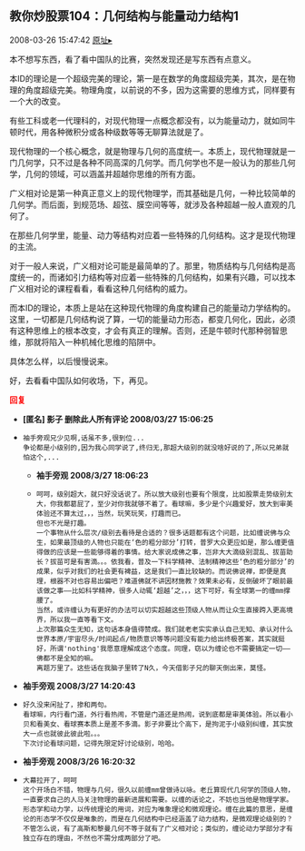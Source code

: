 ## 教你炒股票104：几何结构与能量动力结构1
2008-03-26 15:47:42
[原址▸](http://www.fxgan.com/chan_time/2008_01_06/959.htm)



 本不想写东西，看了看中国队的比赛，突然发现还是写东西有点意义。
 
 本ID的理论是一个超级完美的理论，第一是在数学的角度超级完美，其次，是在物理的角度超级完美。物理角度，以前说的不多，因为这需要的思维方式，同样要有一个大的改变。
 
 有些工科或老一代理科的，对现代物理一点概念都没有，以为能量动力，就如同牛顿时代，用各种微积分或各种级数等等无聊算法就是了。
 
 现代物理的一个核心概念，就是物理与几何的高度统一。本质上，现代物理就是一门几何学，只不过是各种不同高深的几何学。而几何学也不是一般认为的那些几何学，几何的领域，可以涵盖并超越你思维的所有方面。
 
 广义相对论是第一种真正意义上的现代物理学，而其基础是几何，一种比较简单的几何学。而后面，到规范场、超弦、膜空间等等，就涉及各种超越一般人直观的几何了。
 
 在那些几何学里，能量、动力等结构对应着一些特殊的几何结构。这才是现代物理的主流。
 
 对于一般人来说，广义相对论可能是最简单的了。那里，物质结构与几何结构是高度统一的，而诸如引力结构等对应着一些特殊的几何结构，如果有兴趣，可以找本广义相对论的课程看看，看看这种几何结构的威力。
 
 而本ID的理论，本质上是站在这种现代物理的角度构建自己的能量动力学结构的。这里，一切都是几何结构说了算，一切的能量动力形态，都变几何化，因此，必须有这种思维上的根本改变，才会有真正的理解。否则，还是牛顿时代那种弱智思维，那就将陷入一种机械化思维的陷阱中。
 
 具体怎么样，以后慢慢说来。
 
 好，去看看中国队如何收场，下，再见。





<font color='red'>**回复**</font>


- **[匿名] 影子 删除此人所有评论  2008/03/27 15:06:25**
- ```
  袖手旁观兄少见啊,话虽不多,很到位...
  争论都是小级别的,因为我心同学说了,终归无,那超大级别的就没啥好说的了,所以兄弟就怕这个,...
  ```
   - **袖手旁观 2008/3/27 18:06:23**
   - ```
     呵呵，级别超大，就只好没话说了。所以放大级别也要有个限度，比如股票走势级别太大，你我都葛屁了，至少对你我就够不着了。看球嘛，多少是个兴趣爱好，放大到审美体验还不算太过，，，当然，玩笑玩笑，打趣而已。
     但也不光是打趣。
     一个事物从什么层次/级别去看待是合适的？很多话题都有这个问题，比如缠说佛与众生，如果最顶级的人物也只能在‘色的粗分部分’打转，普罗大众更应如是，那么缠更值得做的应该是一些能够得着的事情。给大家说成佛之事，岂非大大滴级别混乱、拔苗助长？拔苗可是有害滴。。。依我看，普及一下科学精神、法制精神这些‘色的粗分部分’的成果，似乎对我们的社会更有裨益，这是我们一直比较缺的。而说佛说禅，即便是真理，根器不对也容易出偏吧？难道佛就不讲因材施教？效果未必有，反倒破坏了眼前最该做之事――比如科学精神，很多人动辄‘超越’之，，，这下可好，有全球第一的缠mm撑腰了。
     当然，或许缠认为有更好的办法可以切实超越这些顶级人物从而让众生直接跨入更高境界，所以我一直等看下文。
     上次那篇众生无知，这句话本身值得赞成。我们就老老实实承认自己无知、承认对什么世界本原/宇宙尽头/时间起点/物质意识等等问题没有能力给出终极答案，其实就挺好，所谓'nothing'我愿意理解成这个态度。同理，窃以为缠论也不需要搞定一切――佛都不是全知的嘛。
     离题万里了。这些话在我脑子里转了N久，今天借影子兄的聊天倒出来，莫怪。
     ```
- **袖手旁观 2008/3/27 14:20:43**
- ```
  好久没来闲扯了，掺和两句。
  看球嘛，内行看门道，外行看热闹，不管是门道还是热闹，说到底都是审美体验。所以看小贝和看美女、看球赛本质上是差不多滴。影子非要比个高下，是拘泥于小级别纠缠，其实放大一点也就彼此彼此啦。。。
  下次讨论看球问题，记得先限定好讨论级别，哈哈。
  ```
- **袖手旁观 2008/3/26 16:20:32**
- ```
  大幕拉开了，呵呵
  这个开场白不错，物理与几何，很久以前缠mm曾做诗以咏。老丘算现代几何学的顶级人物，一直要求自己的人马关注物理的最新进展和需要。以缠的话论之，不妨也当他是物理学家。
  形态学和动力学，以传统理论的用词，对应为唯象理论和微观理论。缠在此篇的意思，是缠论的形态学不仅仅是唯象的，而是在几何结构中已经涵盖了动力结构，是微观理论级别的？不管怎么说，有了高斯和黎曼几何不等于就有了广义相对论；类似的，缠论动力学部分才有独立存在的理由，不然也不需分成两部分了吧。
  ```
